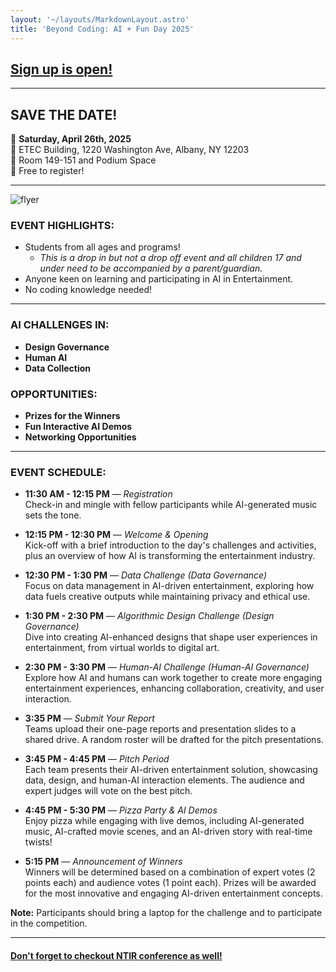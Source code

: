 ```yaml
---
layout: '~/layouts/MarkdownLayout.astro'
title: 'Beyond Coding: AI + Fun Day 2025'
---
```


## [**Sign up is open!**](https://albany.az1.qualtrics.com/jfe/form/SV_bCvqAh4Hn7H8mGy)

---

## SAVE THE DATE!

📅 **Saturday, April 26th, 2025**  
📍 ETEC Building, 1220 Washington Ave, Albany, NY 12203   
🏢 Room 149-151 and Podium Space   
💸 Free to register!

---

![flyer](~/assets/images/ai_day_flyer.jpg)

### EVENT HIGHLIGHTS:

- Students from all ages and programs!
  - _This is a drop in but not a drop off event and all children 17 and under need to be accompanied by a parent/guardian._
- Anyone keen on learning and participating in AI in Entertainment.
- No coding knowledge needed!

---

### AI CHALLENGES IN:

- **Design Governance**
- **Human AI**
- **Data Collection**

### OPPORTUNITIES:

- **Prizes for the Winners**
- **Fun Interactive AI Demos**
- **Networking Opportunities**

---

### EVENT SCHEDULE:

- **11:30 AM - 12:15 PM** — _Registration_  
  Check-in and mingle with fellow participants while AI-generated music sets the tone.

- **12:15 PM - 12:30 PM** — _Welcome & Opening_  
  Kick-off with a brief introduction to the day's challenges and activities, plus an overview of how AI is transforming the entertainment industry.

- **12:30 PM - 1:30 PM** — _Data Challenge (Data Governance)_  
  Focus on data management in AI-driven entertainment, exploring how data fuels creative outputs while maintaining privacy and ethical use.

- **1:30 PM - 2:30 PM** — _Algorithmic Design Challenge (Design Governance)_  
  Dive into creating AI-enhanced designs that shape user experiences in entertainment, from virtual worlds to digital art.

- **2:30 PM - 3:30 PM** — _Human-AI Challenge (Human-AI Governance)_  
  Explore how AI and humans can work together to create more engaging entertainment experiences, enhancing collaboration, creativity, and user interaction.

- **3:35 PM** — _Submit Your Report_  
  Teams upload their one-page reports and presentation slides to a shared drive. A random roster will be drafted for the pitch presentations.

- **3:45 PM - 4:45 PM** — _Pitch Period_  
  Each team presents their AI-driven entertainment solution, showcasing data, design, and human-AI interaction elements. The audience and expert judges will vote on the best pitch.

- **4:45 PM - 5:30 PM** — _Pizza Party & AI Demos_  
  Enjoy pizza while engaging with live demos, including AI-generated music, AI-crafted movie scenes, and an AI-driven story with real-time twists!

- **5:15 PM** — _Announcement of Winners_  
  Winners will be determined based on a combination of expert votes (2 points each) and audience votes (1 point each). Prizes will be awarded for the most innovative and engaging AI-driven entertainment concepts.

**Note:** Participants should bring a laptop for the challenge and to participate in the competition.

---

#### [**Don't forget to checkout NTIR conference as well!**](https://www.albany.edu/ntir)
